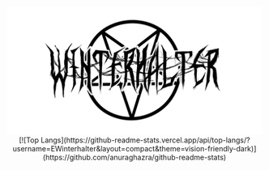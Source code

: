 <div id="header" align="center">
  <img  src="back.png" alt="banner">
  [![Top Langs](https://github-readme-stats.vercel.app/api/top-langs/?username=EWinterhalter&layout=compact&theme=vision-friendly-dark)](https://github.com/anuraghazra/github-readme-stats)
</div>


